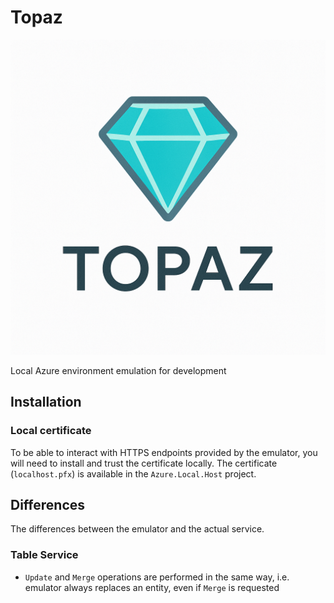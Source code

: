 # Topaz

![Topaz Logo](static/topaz-logo.png)

Local Azure environment emulation for development

## Installation

### Local certificate
To be able to interact with HTTPS endpoints provided by the emulator, you will need to install and trust the certificate locally. The certificate (`localhost.pfx`) is available in the `Azure.Local.Host` project.

## Differences

The differences between the emulator and the actual service.

### Table Service
* `Update` and `Merge` operations are performed in the same way, i.e. emulator always replaces an entity, even if `Merge` is requested
